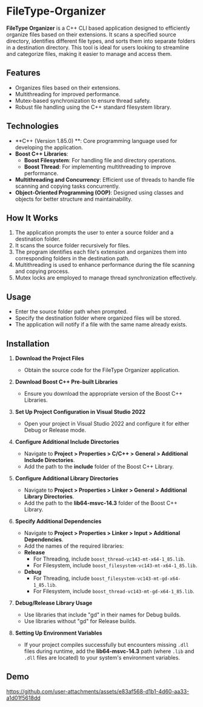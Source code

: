# FileType-Organizer

**FileType Organizer** is a C++ CLI based application designed to efficiently organize files based on their extensions. It scans a specified source directory, identifies different file types, and sorts them into separate folders in a destination directory. This tool is ideal for users looking to streamline and categorize files, making it easier to manage and access them.

## Features
- Organizes files based on their extensions.
- Multithreading for improved performance.
- Mutex-based synchronization to ensure thread safety.
- Robust file handling using the C++ standard filesystem library.

## Technologies

- **C++ (Version 1.85.0) **: Core programming language used for developing the application.
- **Boost C++ Libraries**: 
  - **Boost Filesystem**: For handling file and directory operations.
  - **Boost Thread**: For implementing multithreading to improve performance.
- **Multithreading and Concurrency**: Efficient use of threads to handle file scanning and copying tasks concurrently.
- **Object-Oriented Programming (OOP)**: Designed using classes and objects for better structure and maintainability.

## How It Works
1. The application prompts the user to enter a source folder and a destination folder.
2. It scans the source folder recursively for files.
3. The program identifies each file's extension and organizes them into corresponding folders in the destination path.
4. Multithreading is used to enhance performance during the file scanning and copying process.
5. Mutex locks are employed to manage thread synchronization effectively.

## Usage
- Enter the source folder path when prompted.
- Specify the destination folder where organized files will be stored.
- The application will notify if a file with the same name already exists.

## Installation

1. **Download the Project Files**  
   - Obtain the source code for the FileType Organizer application.

2. **Download Boost C++ Pre-built Libraries**  
   - Ensure you download the appropriate version of the Boost C++ Libraries.

3. **Set Up Project Configuration in Visual Studio 2022**  
   - Open your project in Visual Studio 2022 and configure it for either Debug or Release mode.

4. **Configure Additional Include Directories**  
   - Navigate to **Project > Properties > C/C++ > General > Additional Include Directories**.  
   - Add the path to the **include** folder of the Boost C++ Library.

5. **Configure Additional Library Directories**  
   - Navigate to **Project > Properties > Linker > General > Additional Library Directories**.  
   - Add the path to the **lib64-msvc-14.3** folder of the Boost C++ Library.

6. **Specify Additional Dependencies**  
   - Navigate to **Project > Properties > Linker > Input > Additional Dependencies**.  
   - Add the names of the required libraries:
   - **Release**
     - For Threading, include `boost_thread-vc143-mt-x64-1_85.lib`.
     - For Filesystem, include `boost_filesystem-vc143-mt-x64-1_85.lib`.
   - **Debug**
     - For Threading, include `boost_filesystem-vc143-mt-gd-x64-1_85.lib`.
     - For Filesystem, include `boost_thread-vc143-mt-gd-x64-1_85.lib`.    

7. **Debug/Release Library Usage**  
   - Use libraries that include "gd" in their names for Debug builds.
   - Use libraries without "gd" for Release builds.

8. **Setting Up Environment Variables**  
   - If your project compiles successfully but encounters missing `.dll` files during runtime, add the **lib64-msvc-14.3** path (where `.lib` and `.dll` files are located) to your system's environment variables.


 
## Demo

https://github.com/user-attachments/assets/e83af568-d1b1-4d60-aa33-a1d01f5618dd

